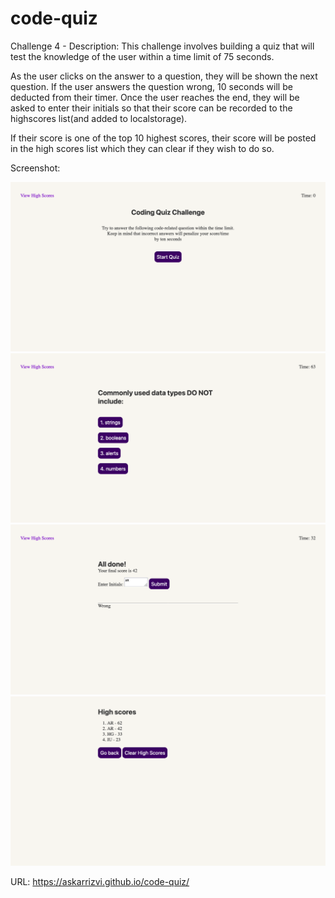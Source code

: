 # code-quiz
Challenge 4 - Description: This challenge involves building a quiz that will test the knowledge of the user within a time limit of 75 seconds. 

As the user clicks on the answer to a question, they will be shown the next question. If the user answers the question wrong, 10 seconds will be deducted from their timer. Once the user reaches the end, they will be asked to enter their initials so that their score can be recorded to the highscores list(and added to localstorage). 

If their score is one of the top 10 highest scores, their score will be posted in the high scores list which they can clear if they wish to do so.

Screenshot: 

![picture](screenshot/screenshot1.png)
![picture](screenshot/screenshot2.png)
![picture](screenshot/screenshot3.png)
![picture](screenshot/screenshot4.png)

URL: https://askarrizvi.github.io/code-quiz/


